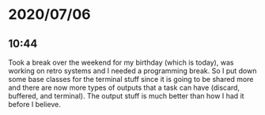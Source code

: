 # 2020/07/06

## 10:44

Took a break over the weekend for my birthday (which is today), was working on retro systems and I needed a programming break. So I put down some base classes
for the terminal stuff since it is going to be shared more and there are now
more types of outputs that a task can have (discard, buffered, and terminal).
The output stuff is much better than how I had it before I believe.